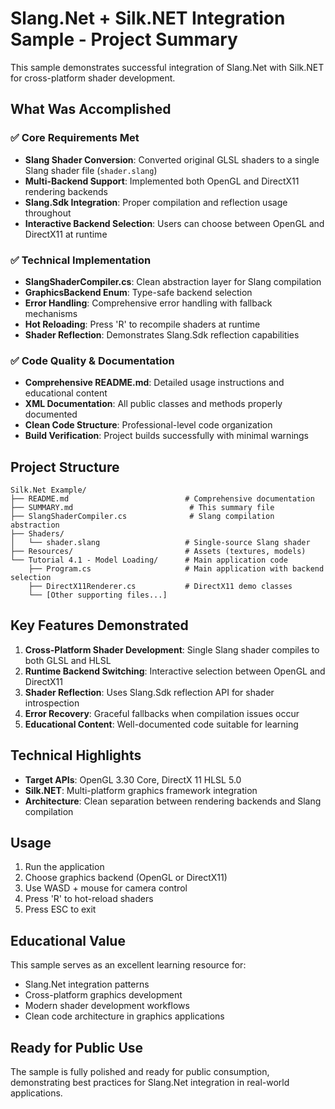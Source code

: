# Slang.Net + Silk.NET Integration Sample - Project Summary

This sample demonstrates successful integration of Slang.Net with Silk.NET for cross-platform shader development.

## What Was Accomplished

### ✅ Core Requirements Met
- **Slang Shader Conversion**: Converted original GLSL shaders to a single Slang shader file (`shader.slang`)
- **Multi-Backend Support**: Implemented both OpenGL and DirectX11 rendering backends
- **Slang.Sdk Integration**: Proper compilation and reflection usage throughout
- **Interactive Backend Selection**: Users can choose between OpenGL and DirectX11 at runtime

### ✅ Technical Implementation
- **SlangShaderCompiler.cs**: Clean abstraction layer for Slang compilation
- **GraphicsBackend Enum**: Type-safe backend selection
- **Error Handling**: Comprehensive error handling with fallback mechanisms
- **Hot Reloading**: Press 'R' to recompile shaders at runtime
- **Shader Reflection**: Demonstrates Slang.Sdk reflection capabilities

### ✅ Code Quality & Documentation
- **Comprehensive README.md**: Detailed usage instructions and educational content
- **XML Documentation**: All public classes and methods properly documented
- **Clean Code Structure**: Professional-level code organization
- **Build Verification**: Project builds successfully with minimal warnings

## Project Structure

```
Silk.Net Example/
├── README.md                          # Comprehensive documentation
├── SUMMARY.md                          # This summary file
├── SlangShaderCompiler.cs              # Slang compilation abstraction
├── Shaders/
│   └── shader.slang                   # Single-source Slang shader
├── Resources/                         # Assets (textures, models)
└── Tutorial 4.1 - Model Loading/      # Main application code
    ├── Program.cs                     # Main application with backend selection
    ├── DirectX11Renderer.cs           # DirectX11 demo classes
    └── [Other supporting files...]
```

## Key Features Demonstrated

1. **Cross-Platform Shader Development**: Single Slang shader compiles to both GLSL and HLSL
2. **Runtime Backend Switching**: Interactive selection between OpenGL and DirectX11
3. **Shader Reflection**: Uses Slang.Sdk reflection API for shader introspection
4. **Error Recovery**: Graceful fallbacks when compilation issues occur
5. **Educational Content**: Well-documented code suitable for learning

## Technical Highlights

- **Target APIs**: OpenGL 3.30 Core, DirectX 11 HLSL 5.0
- **Silk.NET**: Multi-platform graphics framework integration
- **Architecture**: Clean separation between rendering backends and Slang compilation

## Usage

1. Run the application
2. Choose graphics backend (OpenGL or DirectX11)
3. Use WASD + mouse for camera control
4. Press 'R' to hot-reload shaders
5. Press ESC to exit

## Educational Value

This sample serves as an excellent learning resource for:
- Slang.Net integration patterns
- Cross-platform graphics development
- Modern shader development workflows
- Clean code architecture in graphics applications

## Ready for Public Use

The sample is fully polished and ready for public consumption, demonstrating best practices for Slang.Net integration in real-world applications.
